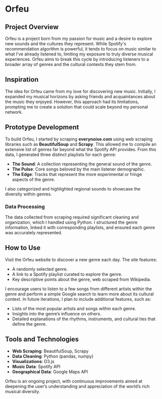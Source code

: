# Orfeu

## Project Overview

Orfeu is a project born from my passion for music and a desire to explore new sounds and the cultures they represent. While Spotify's recommendation algorithm is powerful, it tends to focus on music similar to what I’ve already listened to, limiting my exposure to truly diverse musical experiences. Orfeu aims to break this cycle by introducing listeners to a broader array of genres and the cultural contexts they stem from.

## Inspiration

The idea for Orfeu came from my love for discovering new music. Initially, I expanded my musical horizons by asking friends and acquaintances about the music they enjoyed. However, this approach had its limitations, prompting me to create a solution that could scale beyond my personal network.

## Prototype Development

To build Orfeu, I started by scraping **everynoise.com** using web scraping libraries such as **BeautifulSoup** and **Scrapy**. This allowed me to compile an extensive list of genres far beyond what the Spotify API provides. From this data, I generated three distinct playlists for each genre:

- **The Sound**: A collection representing the general sound of the genre.
- **The Pulse**: Core songs beloved by the main listener demographic.
- **The Edge**: Tracks that represent the more experimental or fringe aspects of the genre.

I also categorized and highlighted regional sounds to showcase the diversity within genres.

### Data Processing

The data collected from scraping required significant cleaning and organization, which I handled using Python. I structured the genre information, linked it with corresponding playlists, and ensured each genre was accurately represented.

## How to Use

Visit the Orfeu website to discover a new genre each day. The site features:

- A randomly selected genre.
- A link to a Spotify playlist curated to explore the genre.
- Key descriptive points about the genre, web scraped from Wikipedia.

I encourage users to listen to a few songs from different artists within the genre and perform a simple Google search to learn more about its cultural context. In future iterations, I plan to include additional features, such as:

- Lists of the most popular artists and songs within each genre.
- Insights into the genre’s influence on others.
- Detailed explanations of the rhythms, instruments, and cultural ties that define the genre.

## Tools and Technologies

- **Web Scraping**: BeautifulSoup, Scrapy
- **Data Cleaning**: Python (pandas, numpy)
- **Visualizations**: D3.js
- **Music Data**: Spotify API
- **Geographical Data**: Google Maps API

Orfeu is an ongoing project, with continuous improvements aimed at deepening the user’s understanding and appreciation of the world’s rich musical diversity.

